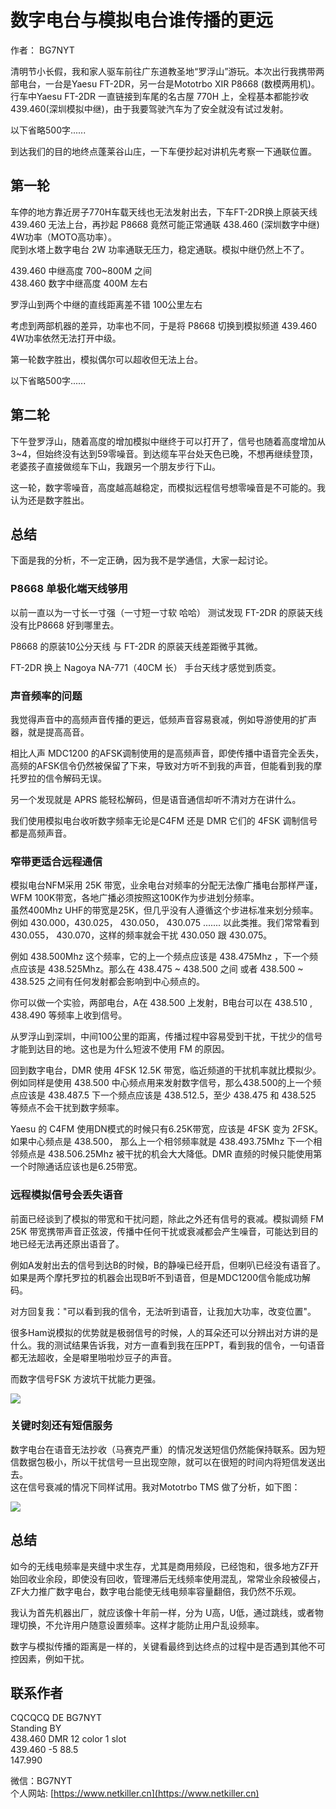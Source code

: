 # 数字电台与模拟电台谁传播的更远

作者： BG7NYT

清明节小长假，我和家人驱车前往广东道教圣地“罗浮山”游玩。本次出行我携带两部电台，一台是Yaesu FT-2DR，另一台是Mototrbo XIR P8668 \(数模两用机\)。  
行车中Yaesu FT-2DR 一直链接到车尾的名古屋 770H 上，全程基本都能抄收 439.460\(深圳模拟中继\)，由于我要驾驶汽车为了安全就没有试过发射。

以下省略500字......

到达我们的目的地终点蓬莱谷山庄，一下车便抄起对讲机先考察一下通联位置。

## 第一轮

车停的地方靠近房子770H车载天线也无法发射出去，下车FT-2DR换上原装天线 439.460 无法上台，再抄起 P8668 竟然可能正常通联 438.460 \(深圳数字中继\) 4W功率（MOTO高功率）。  
爬到水塔上数字电台 2W 功率通联无压力，稳定通联。模拟中继仍然上不了。

439.460 中继高度 700~800M 之间  
438.460 数字中继高度 400M 左右

罗浮山到两个中继的直线距离差不错 100公里左右

考虑到两部机器的差异，功率也不同，于是将 P8668 切换到模拟频道 439.460 4W功率依然无法打开中级。

第一轮数字胜出，模拟偶尔可以超收但无法上台。

以下省略500字......

## 第二轮

下午登罗浮山，随着高度的增加模拟中继终于可以打开了，信号也随着高度增加从3~4，但始终没有达到59零噪音。到达缆车平台处天色已晚，不想再继续登顶，老婆孩子直接做缆车下山，我跟另一个朋友步行下山。

这一轮，数字零噪音，高度越高越稳定，而模拟远程信号想零噪音是不可能的。我认为还是数字胜出。

## 总结

下面是我的分析，不一定正确，因为我不是学通信，大家一起讨论。

### P8668 单极化端天线够用

以前一直以为一寸长一寸强（一寸短一寸软 哈哈） 测试发现 FT-2DR 的原装天线没有比P8668 好到哪里去。

P8668 的原装10公分天线 与 FT-2DR 的原装天线差距微乎其微。

FT-2DR 换上 Nagoya NA-771（40CM 长） 手台天线才感觉到质变。

### 声音频率的问题

我觉得声音中的高频声音传播的更远，低频声音容易衰减，例如导游使用的扩声器，就是提高高音。

相比人声 MDC1200 的AFSK调制使用的是高频声音，即使传播中语音完全丢失，高频的AFSK信令仍然被保留了下来，导致对方听不到我的声音，但能看到我的摩托罗拉的信令解码无误。

另一个发现就是 APRS 能轻松解码，但是语音通信却听不清对方在讲什么。

我们使用模拟电台收听数字频率无论是C4FM 还是 DMR 它们的 4FSK 调制信号都是高频声音。

### 窄带更适合远程通信

模拟电台NFM采用 25K 带宽，业余电台对频率的分配无法像广播电台那样严谨，WFM 100K带宽，各地广播必须按照这100K作为步进划分频率。  
虽然400Mhz UHF的带宽是25K，但几乎没有人遵循这个步进标准来划分频率。例如 430.000，430.025， 430.050， 430.075 .......  以此类推。我们常常看到 430.055， 430.070，这样的频率就会干扰 430.050 跟 430.075。

例如 438.500Mhz 这个频率，它的上一个频点应该是 438.475Mhz ，下一个频点应该是 438.525Mhz。那么在 438.475 ~ 438.500 之间 或者 438.500 ~ 438.525 之间有任何发射都会影响到中心频点的。

你可以做一个实验，两部电台，A在 438.500 上发射，B电台可以在 438.510 , 438.490 等频率上收到信号。

从罗浮山到深圳，中间100公里的距离，传播过程中容易受到干扰，干扰少的信号才能到达目的地。这也是为什么短波不使用 FM 的原因。

回到数字电台，DMR 使用 4FSK 12.5K 带宽，临近频道的干扰机率就比模拟少。例如同样是使用 438.500 中心频点用来发射数字信号，那么438.500的上一个频点应该是 438.487.5 下一个频点应该是 438.512.5，至少 438.475 和 438.525 等频点不会干扰到数字频率。

Yaesu 的 C4FM 使用DN模式的时候只有6.25K带宽，应该是 4FSK 变为 2FSK。如果中心频点是 438.500， 那么上一个相邻频率就是 438.493.75Mhz 下一个相邻频点是 438.506.25Mhz 被干扰的机会大大降低。DMR 直频的时候只能使用第一个时隙通话应该也是6.25带宽。

### 远程模拟信号会丢失语音

前面已经谈到了模拟的带宽和干扰问题，除此之外还有信号的衰减。模拟调频 FM 25K 带宽携带声音正弦波，传播中任何干扰或衰减都会产生噪音，可能达到目的地已经无法再还原出语音了。

例如A发射出去的信号到达B的时候，B的静噪已经开启，但喇叭已经没有语音了。如果是两个摩托罗拉的机器会出现B听不到语音，但是MDC1200信令能成功解码。

对方回复我："可以看到我的信令，无法听到语音，让我加大功率，改变位置"。

很多Ham说模拟的优势就是极弱信号的时候，人的耳朵还可以分辨出对方讲的是什么。我的测试结果告诉我，对方一直看到我在压PPT，看到我的信令，一句语音都无法超收，全是噼里啪啦炒豆子的声音。

而数字信号FSK 方波坑干扰能力更强。

![](blob:https://www.gitbook.com/c958c7ff-bf1c-496f-a9d4-e1881951269b)

### 关键时刻还有短信服务

数字电台在语音无法抄收（马赛克严重）的情况发送短信仍然能保持联系。因为短信数据包极小，所以干扰信号一旦出现空隙，就可以在很短的时间内将短信发送出去。  
这在信号衰减的情况下同样试用。我对Mototrbo TMS 做了分析，如下图：

![](blob:https://www.gitbook.com/265c3fcf-5145-4ca4-974f-9ee83e8dc1a2)

## 总结

如今的无线电频率是夹缝中求生存，尤其是商用频段，已经饱和，很多地方ZF开始回收业余段，即使没有回收，管理滞后无线频率使用混乱，常常业余段被侵占，ZF大力推广数字电台，数字电台能使无线电频率容量翻倍，我仍然不乐观。

我认为首先机器出厂，就应该像十年前一样，分为 U高，U低，通过跳线，或者物理切换，不允许用户随意设置频率。这样才能防止用户乱设频率。

数字与模拟传播的距离是一样的，关键看最终到达终点的过程中是否遇到其他不可控因素，例如干扰。

## 联系作者

CQCQCQ DE BG7NYT  
Standing BY  
438.460 DMR 12 color 1 slot  
439.460 -5 88.5  
147.990

微信：BG7NYT  
个人网站: [https://www.netkiller.cn](https://www.netkiller.cn)

